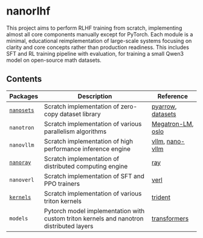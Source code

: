 # nanorlhf
This project aims to perform RLHF training from scratch, implementing almost all core components manually except for PyTorch. Each module is a minimal, educational reimplementation of large-scale systems focusing on clarity and core concepts rather than production readiness. This includes SFT and RL training pipeline with evaluation, for training a small Qwen3 model on open-source math datasets.

## Contents

| Packages                                                                          | Description                                                                             | Reference                                                                                              |
|-----------------------------------------------------------------------------------|-----------------------------------------------------------------------------------------|--------------------------------------------------------------------------------------------------------|
| [`nanosets`](https://github.com/hyunwoongko/nanorlhf/tree/main/nanorlhf/nanosets) | Scratch implementation of zero-copy dataset library                                     | [pyarrow](https://github.com/apache/arrow), [datasets](https://github.com/huggingface/datasets)        |
| `nanotron`                                                                        | Scratch implementation of various parallelism algorithms                                | [Megatron-LM](https://github.com/NVIDIA/Megatron-LM), [oslo](https://github.com/EleutherAI/oslo)       |
| `nanovllm`                                                                        | Scratch implementation of high performance inference engine                             | [vllm](https://github.com/vllm-project/vllm), [nano-vllm](https://github.com/GeeeekExplorer/nano-vllm) |
| [`nanoray`](https://github.com/hyunwoongko/nanorlhf/tree/main/nanorlhf/nanoray)   | Scratch implementation of distributed computing engine                                  | [ray](https://github.com/ray-project/ray)                                                              |
| `nanoverl`                                                                        | Scratch implementation of SFT and PPO trainers                                          | [verl](https://github.com/volcengine/verl)                                                             |
| [`kernels`](https://github.com/hyunwoongko/nanorlhf/tree/main/nanorlhf/kernels)   | Scratch implementation of various triton kernels                                        | [trident](https://github.com/kakaobrain/trident)                                                       |
| `models`                                                                          | Pytorch model implementation with custom triton kernels and nanotron distributed layers | [transformers](https://github.com/huggingface/transformers)                                            |
